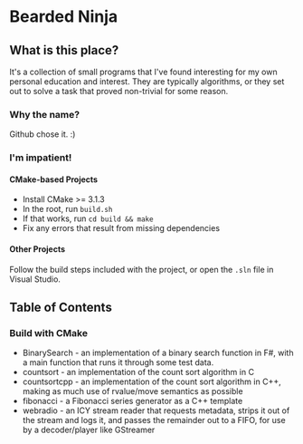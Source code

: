 Bearded Ninja
=============

## What is this place?

It's a collection of small programs that I've found interesting for my own personal education and interest. They are typically algorithms, or they set out to solve a task that proved non-trivial for some reason.

### Why the name?

Github chose it. :)

### I'm impatient!

#### CMake-based Projects
* Install CMake >= 3.1.3
* In the root, run `build.sh`
* If that works, run `cd build && make`
* Fix any errors that result from missing dependencies

#### Other Projects
Follow the build steps included with the project, or open the `.sln` file in Visual Studio. 

## Table of Contents

### Build with CMake
- BinarySearch - an implementation of a binary search function in F#, with a main function that runs it through some test data.
- countsort - an implementation of the count sort algorithm in C
- countsortcpp - an implementation of the count sort algorithm in C++, making as much use of rvalue/move semantics as possible
- fibonacci - a Fibonacci series generator as a C++ template
- webradio - an ICY stream reader that requests metadata, strips it out of the stream and logs it, and passes the remainder out to a FIFO, for use by a decoder/player like GStreamer

